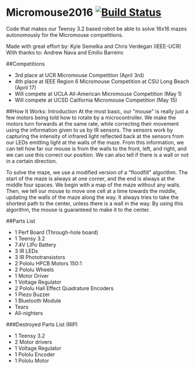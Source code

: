 # Micromouse2016 [![Build Status](https://travis-ci.org/ksemelka/Micromouse2016.svg?branch=master)](https://travis-ci.org/ksemelka/Micromouse2016)
Code that makes our Teensy 3.2 based robot be able to solve 16x16 mazes autonomously for the Micromouse competitions. 

Made with great effort by: Kyle Semelka and Chris Verdegan (IEEE-UCR)  
With thanks to: Andrew Nava and Emilio Barreiro

##Competitions
+ 3rd place at UCR Micromouse Competition (April 3rd)
+ 4th place at IEEE Region 6 Micromouse Competition at CSU Long Beach  (April 17)
+ Will compete at UCLA All-American Micromouse Competition (May 1)
+ Will compete at UCSD California Micromouse Competition (May 15)
  
##How It Works: Introduction
At the most basic, our "mouse" is really just a few motors being told how to rotate by a microcontroller. We make the motors turn forwards at the same rate, while correcting their movement using the information given to us by IR sensors. The sensors work by capturing the intensity of infrared light reflected back at the sensors from our LEDs emitting light at the walls of the maze. From this information, we can tell how far our mouse is from the walls to the front, left, and right, and we can use this correct our position. We can also tell if there is a wall or not in a certain direction. 

To solve the maze, we use a modified version of a "floodfill" algorithm. The start of the maze is always at one corner, and the end is always at the middle four spaces. We begin with a map of the maze without any walls. Then, we tell our mouse to move one cell at a time towards the middle, updating the walls of the maze along the way. It always tries to take the shortest path to the center, unless there is a wall in the way. By using this algorithm, the mouse is guaranteed to make it to the center.

##Parts List
+ 1 Perf Board (Through-hole board)
+ 1 Teensy 3.2
+ 7.4V LiPo Battery 
+ 3 IR LEDs
+ 3 IR Phototransistors
+ 2 Pololu HPCB Motors 150:1
+ 2 Pololu Wheels
+ 1 Motor Driver
+ 1 Voltage Regulator
+ 2 Pololu Hall Effect Quadrature Encoders
+ 1 Piezo Buzzer
+ 1 Bluetooth Module
+ Tears
+ All-nighters

###Destroyed Parts List (RIP)
+ 1 Teensy 3.2
+ 2 Motor drivers
+ 1 Voltage Regulator
+ 1 Pololu Encoder
+ 1 Pololu Motor
